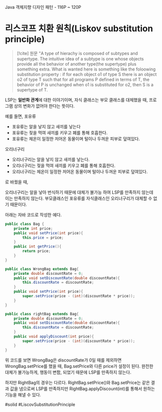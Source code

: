 Java 객체지향 디자인 패턴 - 116P ~ 120P

# 리스코프 치환 원칙(Liskov substitution principle)
>[!cite] 원문
>"A type of hierachy is composed of subtypes and supertype. The intuitive idea of a subtype is one whose objects provide all the behavior of another type(the supertype) plus something extra. What is wanted here is something like the foloowing substitution property : if for each object o1 of type S there is an object o2 of type T such that for all programs P defined in terms of T, the behavior of P is unchanged when o1 is substituted for o2, then S is a supertype of T. 

LSP는 **일반화 관계**에 대한 이야기이며, 자식 클래스는 부모 클래스를 대체했을 때, 프로그램 상의 변화가 없어야 한다는 뜻이다.

예를 들면, 포유류
- 포유류는 알을 낳지 않고 새끼를 낳는다
- 포유류는 젖을 먹여 새끼를 키우고 폐를 통해 호흡한다.
- 포유류는 체온이 일정한 저어온 동물이며 털이나 두꺼운 피부로 덮여있다.

오리너구리
- 오리너구리는 알을 낳지 않고 새끼를 낳는다.
- 오리너구리는 젖을 먹여 새끼를 키우고 폐를 통해 호흡한다.
- 오리너구리는 체온이 일정한 저어온 동물이며 털이나 두꺼운 피부로 덮여있다.

로 바꿨을 때,

오리너구리는 알을 낳아 번식하기 때문에  대체가 불가능 하여 LSP를 만족하지 않는데 이는 만족하지 않는다.
부모클래스인 포유류를 자식클래스인 오리너구리가 대체할 수 없기 때문이다. 

아래는 자바 코드로 작성한 예다.
```java
public class Bag {
	private int price;
	public void setPrice(int price){
		this.price = price;
	}
	public int getPrice(){
		return price;
	}
}

public class WrongBag extends Bag{
	private double discountRate = 0;
	public void setDiscountRate(double discountRate){
		this.discountRate = discountRate;
	}
	public void setPrice(int price){
		super.setPrice(price - (int)(discountRate * price));
	}
}

public class rightBag extends Bag{
	private double discountRate = 0;
	public void setDiscountRate(double discountRate){
		this.discountRate = discountRate;
	}
	public void applyDiscount(int price){
		super.setPrice(price - (int)(discountRate * price));
	}
}
```

위 코드를 보면 WrongBag은 discountRate가 0일 때를 제외하면 WrongBag.setPrice를 했을 때, Bag.setPrice와 다른 price가 설정이 된다. 완전한 대체가 불가능하게, 행동이 변함, 되었기 때문에 LSP를 만족하지 않는다.

하지만 RightBag의 경우는 다르다. RightBag.setPrice()와 Bag.setPrice는 같은 결과 값을 냄으로써 LSP를 만족하지만 RightBag.applyDiscount(int)를 통해서 원하는 기능을 해낼 수 있다.

#solid 
#LiscovSubstitutionPrinciple
